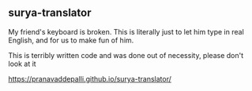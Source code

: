 ## surya-translator

My friend's keyboard is broken. This is literally just to let him type in real English, and for us to make fun of him.

This is terribly written code and was done out of necessity, please don't look at it

https://pranavaddepalli.github.io/surya-translator/
